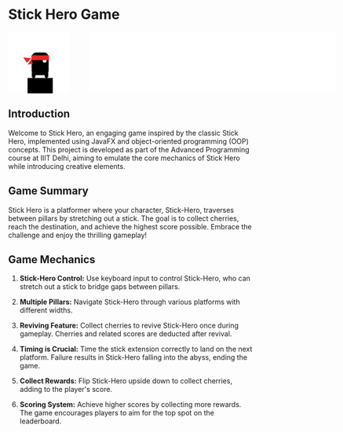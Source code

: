 # Stick Hero Game
<div style="display: flex; align-items: center;">
  <img src="https://github.com/theshamiksinha/StickHero-Game-JavaFX/raw/main/src/main/resources/Images/StickHeroCharacter.png" alt="StickHero Logo" height="125" style="margin-right: 20px;">
  <img src="https://github.com/theshamiksinha/StickHero-Game-JavaFX/raw/main/src/main/resources/Images/TitlePNG.png" alt="Title Logo" height="125" style="margin-left: 20px;">
</div>



## Introduction

Welcome to Stick Hero, an engaging game inspired by the classic Stick Hero, implemented using JavaFX and object-oriented programming (OOP) concepts. This project is developed as part of the Advanced Programming course at IIIT Delhi, aiming to emulate the core mechanics of Stick Hero while introducing creative elements.

## Game Summary

Stick Hero is a platformer where your character, Stick-Hero, traverses between pillars by stretching out a stick. The goal is to collect cherries, reach the destination, and achieve the highest score possible. Embrace the challenge and enjoy the thrilling gameplay!

## Game Mechanics

1. **Stick-Hero Control:** Use keyboard input to control Stick-Hero, who can stretch out a stick to bridge gaps between pillars.

2. **Multiple Pillars:** Navigate Stick-Hero through various platforms with different widths.

3. **Reviving Feature:** Collect cherries to revive Stick-Hero once during gameplay. Cherries and related scores are deducted after revival.

4. **Timing is Crucial:** Time the stick extension correctly to land on the next platform. Failure results in Stick-Hero falling into the abyss, ending the game.

5. **Collect Rewards:** Flip Stick-Hero upside down to collect cherries, adding to the player's score.

6. **Scoring System:** Achieve higher scores by collecting more rewards. The game encourages players to aim for the top spot on the leaderboard.
